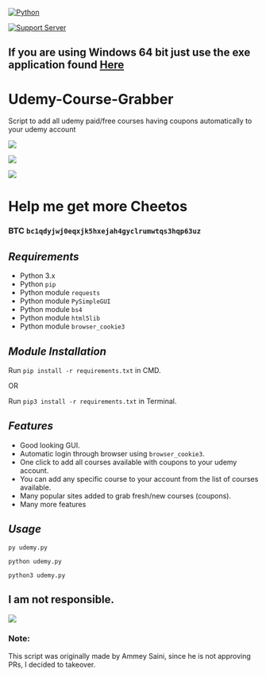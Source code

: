 [![Python](https://forthebadge.com/images/badges/made-with-python.svg)](https://www.python.org/)

[![Support Server](https://img.shields.io/discord/591914197219016707.svg?color=7289da&label=Dev+Line&logo=discord&style=flat-square)](https://discord.gg/wFsfhJh4Rh)

## If you are using **Windows 64 bit** just use the exe application found [Here](https://github.com/techtanic/Udemy-Course-Grabber/releases)

# Udemy-Course-Grabber
Script to add all udemy paid/free courses having coupons automatically to your udemy account

![](https://cdn.discordapp.com/attachments/758388245591228437/791362267421737040/image.png)

![](https://cdn.discordapp.com/attachments/728226386602623019/791664965684953119/image_1.png)

![](https://cdn.discordapp.com/attachments/758388245591228437/791361656138891294/Screenshot_2020-12-23_204114.png)


# Help me get more Cheetos
### BTC `bc1qdyjwj0eqxjk5hxejah4gyclrumwtqs3hqp63uz` 

## ***Requirements***

- Python 3.x
- Python `pip`
- Python module `requests`
- Python module `PySimpleGUI`
- Python module `bs4`
- Python module `html5lib`
- Python module `browser_cookie3`

## ***Module Installation***
Run	`pip install -r requirements.txt` in CMD.

OR

Run `pip3 install -r requirements.txt` in Terminal.

## ***Features***

- Good looking GUI.
- Automatic login through browser using `browser_cookie3`.
- One click to add all courses available with coupons to your udemy account.
- You can add any specific course to your account from the list of courses available.
- Many popular sites added to grab fresh/new courses (coupons).
- Many more features

## ***Usage***
`py udemy.py`

`python udemy.py`

`python3 udemy.py`

## I am not responsible.
![](https://cdn.discordapp.com/attachments/749247352073617518/785906195767754753/unknown.png)

### Note: 
This script was originally made by Ammey Saini, since he is not approving PRs, I decided to takeover.
